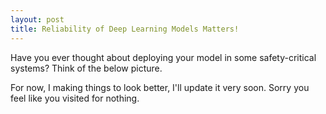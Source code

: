 ```yaml
---
layout: post
title: Reliability of Deep Learning Models Matters!
---
```


Have you ever thought about deploying your model in some safety-critical systems? Think of the below picture.


For now, I making things to look better, I'll update it very soon. Sorry you feel like you visited for nothing.
